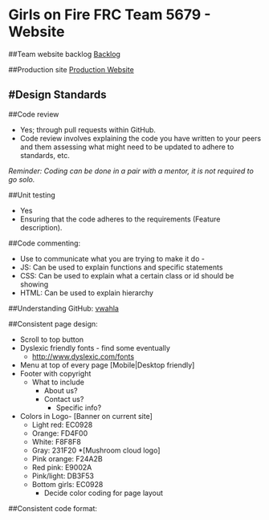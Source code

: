 # Girls on Fire FRC Team 5679 - Website

##Team website backlog
[Backlog](https://kanbanflow.com/board/3b46a0ae6c09d2da1074ab90e4021954)

##Production site
[Production Website](http://www.girlsonfire5679.com/)

#Design Standards
----
##Code review
* Yes; through pull requests within GitHub.
* Code review involves explaining the code you have written to your peers and them assessing what might need to be updated to adhere to standards, etc.

*Reminder: Coding can be done in a pair with a mentor, it is not required to go solo.*

##Unit testing
* Yes
* Ensuring that the code adheres to the requirements (Feature description).

##Code commenting:
* Use to communicate what you are trying to make it do -
* JS: Can be used to explain functions and specific statements
* CSS: Can be used to explain what a certain class or id should be showing
* HTML: Can be used to explain hierarchy

##Understanding GitHub:
[vwahla](http://prntscr.com/9cqmy1)

##Consistent page design:
* Scroll to top button
* Dyslexic friendly fonts - find some eventually
	* http://www.dyslexic.com/fonts
* Menu at top of every page [Mobile|Desktop friendly]
* Footer with copyright
	* What to include
		* About us?
		* Contact us?
			* Specific info?
* Colors in Logo- [Banner on current site]
	* Light red: EC0928
	* Orange: FD4F00
	* White: F8F8F8
	* Gray: 231F20
*[Mushroom cloud logo]
	* Pink orange: F24A2B
	* Red pink: E9002A
	* Pink/light: DB3F53
	* Bottom girls: EC0928
		* Decide color coding for page layout

##Consistent code format:
	<html>
		<head>
			<title>Girls on Fire</title>
			<link rel="icon" type="image/(IMAGEFORMAT)" href="HTTP://LINKGOESHERE.COM/"/>
			<script type="text/js" href="SCRIPTNAMEINSAMEDIR.js"/>
		</head>
		<body>
			<div class="header">
				<!--header items-->
			</div>
			<div class="body">
				<p id="blogcontainer">
					BLAH BAH BAH BHLAH BHLAH
				</p>
			</div>
			<div class="footer">
				<a href="http://compsuplus.com/">
			</div>
		</body>
	</html>
#Start a tag, inside tags get tabbed in.
#CLOSE ALL TAGS. DO NOT KILL THE SITE.